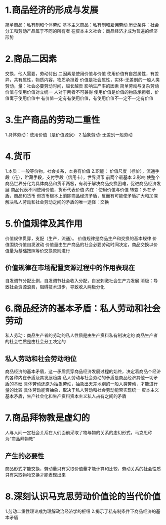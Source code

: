 # 1.商品经济的形成与发展
简单商品：私有制和个体劳动
基本主义商品：私有制和雇佣劳动
历史条件：社会分工和劳动产品属于不同的所有者
在资本主义社会：商品经济才成为普遍的经济形势
# 2.商品二因素
交换，他人需要，劳动付出
二因素是使用价值与价值
使用价值有自然属性，有差异，共有属性，物质内容，物质承担着
价值是社会属性，实体-无差别的一般人类劳动，量：社会必要劳动时间，越长越贵
影响生产率的因素
简单劳动与复杂劳动
价值与使用价值对立统一
人对于两者不可兼得
使用价值是价值的物质承担者，价值寓于使用价值中
有价值一定有有使用价值，有使用价值不一定不一定有价值
# 3.生产商品的劳动二重性
1.具体劳动：使用价值（是价值源泉）
2.抽象劳动:  无差别一般劳动
# 4.货币
1.本质：一般等价物，社会关系，本身有价值
2.职能：
价值尺度（标价），流通手段（花），贮藏手段，支付手段（信用卡），世界货币
前两个最基本
3.影响 使整个商品世界分化为具体商品和货币两极，有利于解决商品交换困难，促进商品经济发展
商品代表不同使用价值，货币代表价值
内在：使用价值与价值
转变：外在矛盾，商品和货币
但货币根本上消除商品经济矛盾，反而有可能使矛盾扩大和加深
解决私人劳动和社会劳动之间的矛盾的唯一途径：交换
# 5.价值规律及其作用
价值规律贯穿，支配（生产，流通）。
价值规律是商品生产和交换的基本规律
价值围绕价值自发波动
价值量由生产商品的社会必要劳动时间决定，商品交换以价值量为基础按照等价交换原则进行
## 价值规律在市场配置资源过程中的作用表现在
自发调节分配比例，自发调节社会收入分配，自发刺激社会生产力发展
消极：导致社会资源浪费，阻碍技术进步，导致收入两极分化
# 6.商品经济的基本矛盾：私人劳动和社会劳动
私人劳动：商品生产者的劳动的私人性质是由生产资料私有制决定的
商品生产者的社会性质是由社会分工决定的
## 私人劳动和社会劳动地位
商品经济的基本矛盾，这一矛盾贯穿商品经济发展过程的始终，决定着商品个经济的各种内在矛盾及其发展趋势
私人劳动与社会劳动的矛盾是商品经济其他一切矛盾的基础
具体劳动还原为抽象劳动，抽象出天差地别的一般人类劳动，才能进行量的比较
具体劳动能否抽象，取决于私人劳动和社会劳动能否实现统一
资本主义基本矛盾，生产社会化和生产资料资本主义私人占有之间的矛盾
# 7.商品拜物教是虚幻的
人与人间一定社会关系在人们面前采取了物与物的关系的虚幻形式，马克思称为“商品拜物教”
## 产生的必要性
商品形式才能交换，劳动量只有采取价值量才能计算和比较，劳动关系的社会性质只有采取物物交换才能表现出来
# 8.深刻认识马克思劳动价值论的当代价值
1.劳动二重性理论成为理解政治经济学的枢纽
2.揭示了私有制条件下商品经济的基本矛盾

